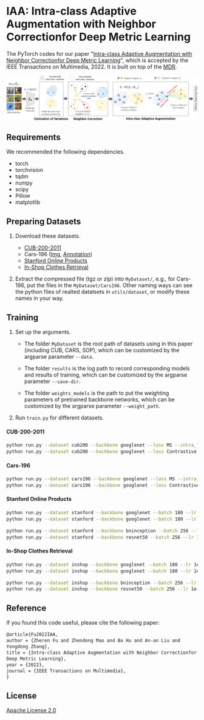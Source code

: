 # IAA: Intra-class Adaptive Augmentation with Neighbor Correctionfor Deep Metric Learning

The PyTorch codes for our paper "[Intra-class Adaptive Augmentation with Neighbor Correctionfor Deep Metric Learning](https://github.com/darkpromise98/IAA/blob/main/pdf/Intra-class%20Adaptive%20Augmentation%20with%20Neighbor%20Correction%20for%20Deep%20Metric%20Learning.pdf)", which is accepted by the IEEE Transactions on Multimedia, 2022.
It is built on top of the [MDR](https://github.com/kakaoenterprise/AAAI2021_MDR).


![alt tag](pdf/framework.png)


## Requirements

We recommended the following dependencies.

- torch 
- torchvision 
- tqdm
- numpy
- scipy
- Pillow
- matplotlib



## Preparing Datasets

1. Download these datasets.
   - [CUB-200-2011](http://www.vision.caltech.edu/visipedia-data/CUB-200-2011/CUB_200_2011.tgz)
   - Cars-196 ([Img](http://imagenet.stanford.edu/internal/car196/car_ims.tgz), [Annotation](http://imagenet.stanford.edu/internal/car196/cars_annos.mat))
   - [Stanford Online Products](https://cvgl.stanford.edu/projects/lifted_struct/)
   - [In-Shop Clothes Retrieval](https://drive.google.com/open?id=0B7EVK8r0v71pQ2FuZ0k0QnhBQnc)

2. Extract the compressed file (tgz or zip) into `MyDataset/`, e.g., for Cars-196, put the files in the `MyDataset/Cars196`. Other naming ways can see the python files of realted datatsets in  `utils/dataset`, or modify these names in your way.



## Training

1. Set up the arguments.
   - The folder `MyDataset` is the root path of datasets using in this paper (including CUB, CARS, SOP), which can be customized by the argparse parameter `--data`. 

   - The folder `results` is the log path to record corresponding models and results of training, which can be customized by the argparse parameter `--save-dir`. 

   - The folder `weights_models` is the path to put the weighting parameters of pretrained backbone networks, which can be customized by the argparse parameter `--weight_path`. 

2. Run `train.py` for different datasets.

#### CUB-200-2011
```bash
python run.py --dataset cub200 --backbone googlenet --loss MS --intra_lamda 0.8 --aug_num 3
python run.py --dataset cub200 --backbone googlenet --loss Contrastive  --lr 3e-5  --intra_lamda 0.8 --aug_num 3
```

#### Cars-196
```bash
python run.py --dataset cars196 --backbone googlenet --loss MS --intra_lamda 0.8 --aug_num 3
python run.py --dataset cars196 --backbone googlenet --loss Contrastive --intra_lamda 0.8 --aug_num 3
```

#### Stanford Online Products
```bash
python run.py --dataset stanford --backbone googlenet --batch 180 --lr 1e-4 --loss MS --intra_lamda 0.6 --aug_num 3
python run.py --dataset stanford --backbone googlenet --batch 180 --lr 1e-4 --loss Contrastive --intra_lamda 0.6 --aug_num 2
```
```bash
python run.py --dataset stanford --backbone bninception --batch 256 --lr 1e-4 --loss MS -intra_lamda 0.5 --aug_num 3
python run.py --dataset stanford --backbone resnet50 --batch 256 --lr 1e-4 --loss MS -intra_lamda 0.5 --aug_num 3
```

#### In-Shop Clothes Retrieval
```bash
python run.py --dataset inshop --backbone googlenet --batch 180 --lr 1e-4 --loss MS --intra_lamda 0.6 --aug_num 3
python run.py --dataset inshop --backbone googlenet --batch 180 --lr 1e-4 --loss Contrastive --intra_lamda 0.6 --aug_num 2
```

```bash
python run.py --dataset inshop --backbone bninception --batch 256 --lr 1e-4 --loss MS --intra_lamda 0.5 --aug_num 3
python run.py --dataset inshop --backbone resnet50 --batch 256 --lr 1e-4 --loss MS --intra_lamda 0.5 --aug_num 3
```


## Reference

If you found this code useful, please cite the following paper:

```
@article{Fu2022IAA,
author = {Zheren Fu and Zhendong Mao and Bo Hu and An-an Liu and Yongdong Zhang},
title = {Intra-class Adaptive Augmentation with Neighbor Correctionfor Deep Metric Learning},
year = {2022},
journal = {IEEE Transactions on Multimedia},
}
```


## License

[Apache License 2.0](http://www.apache.org/licenses/LICENSE-2.0)

